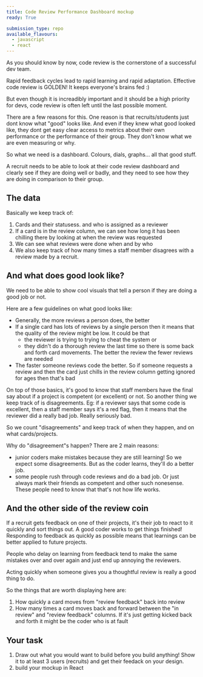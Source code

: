 ```yaml
---
title: Code Review Performance Dashboard mockup
ready: True

submission_type: repo
available_flavours:
  - javascript
  - react
---
```


As you should know by now, code review is the cornerstone of a successful dev team.

Rapid feedback cycles lead to rapid learning and rapid adaptation. Effective code review is GOLDEN! It keeps everyone's brains fed :)

But even though it is increadibly important and it should be a high priority for devs, code review is often left until the last possible moment.

There are a few reasons for this. One reason is that recruits/students just dont know what "good" looks like. And even if they knew what good looked like, they dont get easy clear access to metrics about their own performance or the performance of their group. They don't know what we are even measuring or why.

So what we need is a dashboard. Colours, dials, graphs... all that good stuff.

A recruit needs to be able to look at their code review dashboard and clearly see if they are doing well or badly, and they need to see how they are doing in comparison to their group.

## The data

Basically we keep track of:

1. Cards and their statusess. and who is assigned as a reviewer
2. If a card is in the review column, we can see how long it has been chilling there by looking at when the review was requested
3. We can see what reviews were done when and by who
4. We also keep track of how many times a staff member disagrees with a review made by a recruit.

## And what does good look like?

We need to be able to show cool visuals that tell a person if they are doing a good job or not.

Here are a few guidelines on what good looks like:

- Generally, the more reviews a person does, the better
- If a single card has lots of reviews by a single person then it means that the quality of the review might be low. It could be that
  - the reviewer is trying to trying to cheat the system or
  - they didn't do a thorough review the last time so there is some back and forth card movements. The better the review the fewer reviews are needed
- The faster someone reviews code the better. So if someone requests a review and then the card just chills in the review column getting ignored for ages then that's bad

On top of those basics, it's good to know that staff members have the final say about if a project is competent (or excellent) or not. So another thing we keep track of is disagreements.
Eg: if a reviewer says that some code is excellent, then a staff member says it's a red flag, then it means that the reviewer did a really bad job. Really seriously bad.

So we count "disagreements" and keep track of when they happen, and on what cards/projects.

Why do "disagreement"s happen? There are 2 main reasons:

- junior coders make mistakes because they are still learning! So we expect some disagreements. But as the coder learns, they'll do a better job.
- some people rush through code reviews and do a bad job. Or just always mark their friends as competent and other such nonesense. These people need to know that that's not how life works.

## And the other side of the review coin

If a recruit gets feedback on one of their projects, it's their job to react to it quickly and sort things out. A good coder works to get things finished! Responding to feedback as quickly as possible means that learnings can be better applied to future projects.

People who delay on learning from feedback tend to make the same mistakes over and over again and just end up annoying the reviewers.

Acting quickly when someone gives you a thoughtful review is really a good thing to do.

So the things that are worth displaying here are:

1. How quickly a card moves from "review feedback" back into review
2. How many times a card moves back and forward between the "in review" and "review feedback" columns. If it's just getting kicked back and forth it might be the coder who is at fault

## Your task

1. Draw out what you would want to build before you build anything! Show it to at least 3 users (recruits) and get their feedack on your design.
2. build your mockup in React
